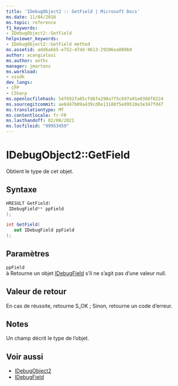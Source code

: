 ```yaml
---
title: 'IDebugObject2 :: GetField | Microsoft Docs'
ms.date: 11/04/2016
ms.topic: reference
f1_keywords:
- IDebugObject2::GetField
helpviewer_keywords:
- IDebugObject2::GetField method
ms.assetid: add6a6b5-e752-47dd-9613-29206ea809b0
author: acangialosi
ms.author: anthc
manager: jmartens
ms.workload:
- vssdk
dev_langs:
- CPP
- CSharp
ms.openlocfilehash: 54f692fa85cfd8fa290a7f5c697a91e0366f8224
ms.sourcegitcommit: ae6d47b09a439cd0e13180f5e89510e3e347fd47
ms.translationtype: MT
ms.contentlocale: fr-FR
ms.lasthandoff: 02/08/2021
ms.locfileid: "99953459"
---
```

# <a name="idebugobject2getfield"></a>IDebugObject2::GetField
Obtient le type de cet objet.

## <a name="syntax"></a>Syntaxe

```cpp
HRESULT GetField(
 IDebugField** ppField
);
```

```csharp
int GetField(
   out IDebugField ppField
);
```

## <a name="parameters"></a>Paramètres
`ppField`\
à Retourne un objet [IDebugField](../../../extensibility/debugger/reference/idebugfield.md) s’il ne s’agit pas d’une valeur null.

## <a name="return-value"></a>Valeur de retour
 En cas de réussite, retourne S_OK ; Sinon, retourne un code d’erreur.

## <a name="remarks"></a>Notes
 Un champ décrit le type de l’objet.

## <a name="see-also"></a>Voir aussi
- [IDebugObject2](../../../extensibility/debugger/reference/idebugobject2.md)
- [IDebugField](../../../extensibility/debugger/reference/idebugfield.md)
